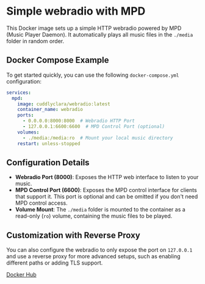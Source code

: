# Simple webradio with MPD

This Docker image sets up a simple HTTP webradio powered by MPD (Music Player Daemon). It automatically plays all music files in the `./media` folder in random order.

## Docker Compose Example

To get started quickly, you can use the following `docker-compose.yml` configuration:

```yaml
services:
  mpd:
    image: cuddlyclara/webradio:latest
    container_name: webradio
    ports:
      - 0.0.0.0:8000:8000  # Webradio HTTP Port
      - 127.0.0.1:6600:6600  # MPD Control Port (optional)
    volumes:
      - ./media:/media:ro  # Mount your local music directory
    restart: unless-stopped
```

## Configuration Details

- **Webradio Port (8000)**: Exposes the HTTP web interface to listen to your music.
- **MPD Control Port (6600)**: Exposes the MPD control interface for clients that support it. This port is optional and can be omitted if you don't need MPD control access.
- **Volume Mount**: The `./media` folder is mounted to the container as a read-only (`ro`) volume, containing the music files to be played.
  
## Customization with Reverse Proxy

You can also configure the webradio to only expose the port on `127.0.0.1` and use a reverse proxy for more advanced setups, such as enabling different paths or adding TLS support.

[Docker Hub](https://hub.docker.com/r/cuddlyclara/webradio)
